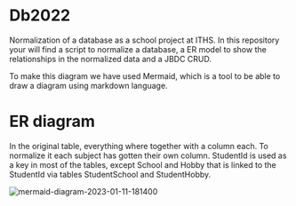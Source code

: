 # Db2022
Normalization of a database as a school project at ITHS. In this repository your will find a script to normalize a database, a ER model to show the relationships in the normalized data and a JBDC CRUD.

To make this diagram we have used Mermaid, which is a tool to be able to draw a diagram using markdown language. 

# ER diagram

In the original table, everything where together with a column each. To normalize it each subject has gotten their own column. StudentId is used as a key in most of the tables, except School and Hobby that is linked to the StudentId via tables StudentSchool and StudentHobby. 

![mermaid-diagram-2023-01-11-181400](https://user-images.githubusercontent.com/117780904/211872360-f6637edd-19df-463b-a40d-15655df05e8b.png)


